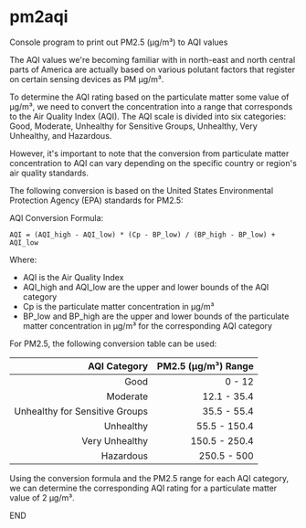 # pm2aqi

Console program to print out PM2.5 (μg/m³) to AQI values

The AQI values we're becoming familiar with in north-east and north central parts 
of America are actually based on various polutant factors that register on certain
sensing devices as PM μg/m³.

To determine the AQI rating based on the particulate matter some value of μg/m³, 
we need to convert the concentration into a range that corresponds to the 
Air Quality Index (AQI). The AQI scale is divided into six categories: 
Good, Moderate, Unhealthy for Sensitive Groups, Unhealthy, Very Unhealthy, and Hazardous.

However, it's important to note that the conversion from particulate matter concentration 
to AQI can vary depending on the specific country or region's air quality standards. 

The following conversion is based on the United States Environmental Protection Agency (EPA) standards for PM2.5:

AQI Conversion Formula:  
>
`AQI = (AQI_high - AQI_low) * (Cp - BP_low) / (BP_high - BP_low) + AQI_low`

Where:
- AQI is the Air Quality Index
- AQI_high and AQI_low are the upper and lower bounds of the AQI category
- Cp is the particulate matter concentration in μg/m³
- BP_low and BP_high are the upper and lower bounds of the particulate matter concentration 
in μg/m³ for the corresponding AQI category

For PM2.5, the following conversion table can be used:


|AQI Category | PM2.5 (μg/m³) Range|
| ---: | ---: |
|Good         | 0 - 12 |
|Moderate     | 12.1 - 35.4 |
|Unhealthy for Sensitive Groups | 35.5 - 55.4 |
|Unhealthy    | 55.5 - 150.4 |
|Very Unhealthy | 150.5 - 250.4 |
|Hazardous    | 250.5 - 500 |

Using the conversion formula and the PM2.5 range for each AQI category, 
we can determine the corresponding AQI rating for a particulate matter value of 2 μg/m³.

END